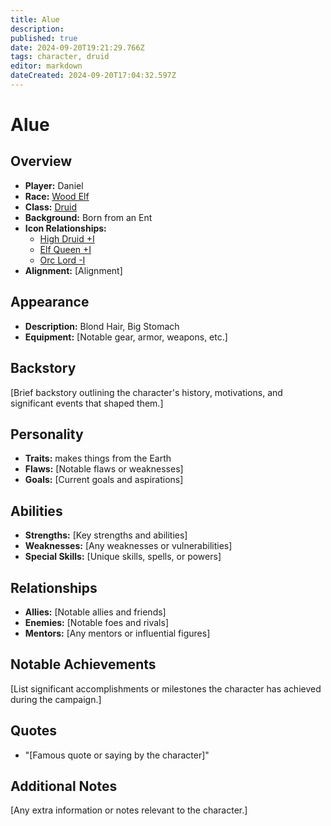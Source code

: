 ```yaml
---
title: Alue
description: 
published: true
date: 2024-09-20T19:21:29.766Z
tags: character, druid
editor: markdown
dateCreated: 2024-09-20T17:04:32.597Z
---
```


# Alue

## Overview
- **Player:** Daniel
- **Race:** [Wood Elf](#woodelf)
- **Class:** [Druid](#druid)
- **Background:** Born from an Ent
- **Icon Relationships:** 
   - [High Druid +I](#highdruid)
   - [Elf Queen +I](#elfqueen)
   - [Orc Lord -I](#orclord)
- **Alignment:** [Alignment]

## Appearance
- **Description:** Blond Hair, Big Stomach
- **Equipment:** [Notable gear, armor, weapons, etc.]

## Backstory
[Brief backstory outlining the character's history, motivations, and significant events that shaped them.]

## Personality
- **Traits:** makes things from the Earth
- **Flaws:** [Notable flaws or weaknesses]
- **Goals:** [Current goals and aspirations]

## Abilities
- **Strengths:** [Key strengths and abilities]
- **Weaknesses:** [Any weaknesses or vulnerabilities]
- **Special Skills:** [Unique skills, spells, or powers]

## Relationships
- **Allies:** [Notable allies and friends]
- **Enemies:** [Notable foes and rivals]
- **Mentors:** [Any mentors or influential figures]

## Notable Achievements
[List significant accomplishments or milestones the character has achieved during the campaign.]

## Quotes
- "[Famous quote or saying by the character]"

## Additional Notes
[Any extra information or notes relevant to the character.]
